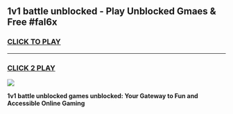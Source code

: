 
## 1v1 battle unblocked - Play Unblocked Gmaes & Free #fal6x
<h3>
<a href="https://news.freeplayer.one?title=1v1_battle_unblocked&ref=24F">CLICK TO PLAY</a></h3>
<hr>

<h3>
<a href="https://news.freeplayer.one?title=1v1_battle_unblocked&ref=24F">CLICK 2 PLAY</a>
  
</h3>

<a href="https://news.freeplayer.one?title=1v1_battle_unblocked&ref=24F/"><img src="https://clearcache.store/games.png"></a>


**1v1 battle unblocked games unblocked: Your Gateway to Fun and Accessible Online Gaming**
